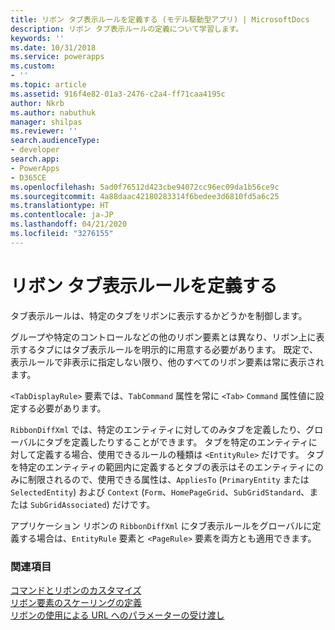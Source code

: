 ```yaml
---
title: リボン タブ表示ルールを定義する (モデル駆動型アプリ) | MicrosoftDocs
description: リボン タブ表示ルールの定義について学習します。
keywords: ''
ms.date: 10/31/2018
ms.service: powerapps
ms.custom:
- ''
ms.topic: article
ms.assetid: 916f4e82-01a3-2476-c2a4-ff71caa4195c
author: Nkrb
ms.author: nabuthuk
manager: shilpas
ms.reviewer: ''
search.audienceType:
- developer
search.app:
- PowerApps
- D365CE
ms.openlocfilehash: 5ad0f76512d423cbe94072cc96ec09da1b56ce9c
ms.sourcegitcommit: 4a88daac42180283314f6bedee3d6810fd5a6c25
ms.translationtype: HT
ms.contentlocale: ja-JP
ms.lasthandoff: 04/21/2020
ms.locfileid: "3276155"
---
```

# <a name="define-ribbon-tab-display-rules"></a>リボン タブ表示ルールを定義する

<!-- https://docs.microsoft.com/dynamics365/customer-engagement/developer/customize-dev/define-ribbon-tab-display-rules -->

タブ表示ルールは、特定のタブをリボンに表示するかどうかを制御します。  
  
 グループや特定のコントロールなどの他のリボン要素とは異なり、リボン上に表示するタブにはタブ表示ルールを明示的に用意する必要があります。 既定で、表示ルールで非表示に指定しない限り、他のすべてのリボン要素は常に表示されます。  
  
 `<TabDisplayRule>` 要素では、`TabCommand` 属性を常に `<Tab>` `Command` 属性値に設定する必要があります。  
  
 `RibbonDiffXml` では、特定のエンティティに対してのみタブを定義したり、グローバルにタブを定義したりすることができます。 タブを特定のエンティティに対して定義する場合、使用できるルールの種類は `<EntityRule>` だけです。 タブを特定のエンティティの範囲内に定義するとタブの表示はそのエンティティにのみに制限されるので、使用できる属性は、`AppliesTo` (`PrimaryEntity` または `SelectedEntity`) および `Context` (`Form`、`HomePageGrid`、`SubGridStandard`、または `SubGridAssociated`) だけです。  
  
 アプリケーション リボンの `RibbonDiffXml` にタブ表示ルールをグローバルに定義する場合は、`EntityRule` 要素と `<PageRule>` 要素を両方とも適用できます。  
  
### <a name="see-also"></a>関連項目  
 [コマンドとリボンのカスタマイズ](customize-commands-ribbon.md)   
 [リボン要素のスケーリングの定義](define-scaling-ribbon-elements.md)   
 [リボンの使用による URL へのパラメーターの受け渡し](pass-parameters-url-by-using-ribbon.md)